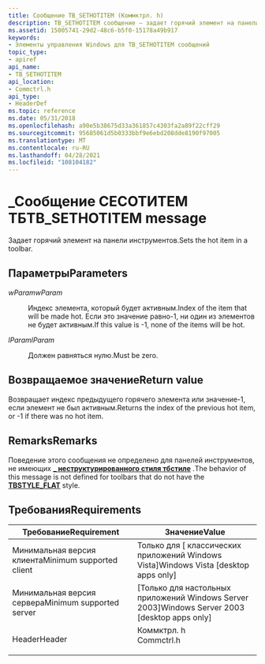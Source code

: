 ```yaml
---
title: Сообщение TB_SETHOTITEM (Коммктрл. h)
description: TB_SETHOTITEM сообщение — задает горячий элемент на панели инструментов.
ms.assetid: 15005741-29d2-48c6-b5f0-15178a49b917
keywords:
- Элементы управления Windows для TB_SETHOTITEM сообщений
topic_type:
- apiref
api_name:
- TB_SETHOTITEM
api_location:
- Commctrl.h
api_type:
- HeaderDef
ms.topic: reference
ms.date: 05/31/2018
ms.openlocfilehash: a90e5b38675d33a361857c4303fa2a89f22cff29
ms.sourcegitcommit: 95685061d5b0333bbf9e6ebd208dde8190f97005
ms.translationtype: MT
ms.contentlocale: ru-RU
ms.lasthandoff: 04/28/2021
ms.locfileid: "108104182"
---
```

# <a name="tb_sethotitem-message"></a><span data-ttu-id="5c154-104">\_Сообщение СЕСОТИТЕМ ТБ</span><span class="sxs-lookup"><span data-stu-id="5c154-104">TB\_SETHOTITEM message</span></span>

<span data-ttu-id="5c154-105">Задает горячий элемент на панели инструментов.</span><span class="sxs-lookup"><span data-stu-id="5c154-105">Sets the hot item in a toolbar.</span></span>

## <a name="parameters"></a><span data-ttu-id="5c154-106">Параметры</span><span class="sxs-lookup"><span data-stu-id="5c154-106">Parameters</span></span>

<dl> <dt>

<span data-ttu-id="5c154-107">*wParam*</span><span class="sxs-lookup"><span data-stu-id="5c154-107">*wParam*</span></span> 
</dt> <dd>

<span data-ttu-id="5c154-108">Индекс элемента, который будет активным.</span><span class="sxs-lookup"><span data-stu-id="5c154-108">Index of the item that will be made hot.</span></span> <span data-ttu-id="5c154-109">Если это значение равно-1, ни один из элементов не будет активным.</span><span class="sxs-lookup"><span data-stu-id="5c154-109">If this value is -1, none of the items will be hot.</span></span>

</dd> <dt>

<span data-ttu-id="5c154-110">*lParam*</span><span class="sxs-lookup"><span data-stu-id="5c154-110">*lParam*</span></span> 
</dt> <dd><span data-ttu-id="5c154-111">Должен равняться нулю.</span><span class="sxs-lookup"><span data-stu-id="5c154-111">Must be zero.</span></span></dd> </dl>

## <a name="return-value"></a><span data-ttu-id="5c154-112">Возвращаемое значение</span><span class="sxs-lookup"><span data-stu-id="5c154-112">Return value</span></span>

<span data-ttu-id="5c154-113">Возвращает индекс предыдущего горячего элемента или значение-1, если элемент не был активным.</span><span class="sxs-lookup"><span data-stu-id="5c154-113">Returns the index of the previous hot item, or -1 if there was no hot item.</span></span>

## <a name="remarks"></a><span data-ttu-id="5c154-114">Remarks</span><span class="sxs-lookup"><span data-stu-id="5c154-114">Remarks</span></span>

<span data-ttu-id="5c154-115">Поведение этого сообщения не определено для панелей инструментов, не имеющих [**\_ неструктурированного стиля тбстиле**](toolbar-control-and-button-styles.md) .</span><span class="sxs-lookup"><span data-stu-id="5c154-115">The behavior of this message is not defined for toolbars that do not have the [**TBSTYLE\_FLAT**](toolbar-control-and-button-styles.md) style.</span></span>

## <a name="requirements"></a><span data-ttu-id="5c154-116">Требования</span><span class="sxs-lookup"><span data-stu-id="5c154-116">Requirements</span></span>



| <span data-ttu-id="5c154-117">Требование</span><span class="sxs-lookup"><span data-stu-id="5c154-117">Requirement</span></span> | <span data-ttu-id="5c154-118">Значение</span><span class="sxs-lookup"><span data-stu-id="5c154-118">Value</span></span> |
|-------------------------------------|---------------------------------------------------------------------------------------|
| <span data-ttu-id="5c154-119">Минимальная версия клиента</span><span class="sxs-lookup"><span data-stu-id="5c154-119">Minimum supported client</span></span><br/> | <span data-ttu-id="5c154-120">Только для \[ классических приложений Windows Vista\]</span><span class="sxs-lookup"><span data-stu-id="5c154-120">Windows Vista \[desktop apps only\]</span></span><br/>                                        |
| <span data-ttu-id="5c154-121">Минимальная версия сервера</span><span class="sxs-lookup"><span data-stu-id="5c154-121">Minimum supported server</span></span><br/> | <span data-ttu-id="5c154-122">\[Только для настольных приложений Windows Server 2003\]</span><span class="sxs-lookup"><span data-stu-id="5c154-122">Windows Server 2003 \[desktop apps only\]</span></span><br/>                                  |
| <span data-ttu-id="5c154-123">Header</span><span class="sxs-lookup"><span data-stu-id="5c154-123">Header</span></span><br/>                   | <dl> <span data-ttu-id="5c154-124"><dt>Коммктрл. h</dt></span><span class="sxs-lookup"><span data-stu-id="5c154-124"><dt>Commctrl.h</dt></span></span> </dl> |



 

 





